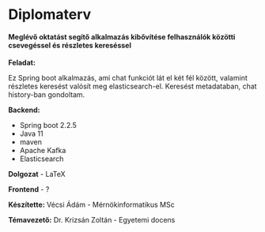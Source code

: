 # Diplomaterv
#### Meglévő oktatást segítő alkalmazás kibővítése felhasználók közötti csevegéssel és részletes kereséssel

**Feladat:**

Ez Spring boot alkalmazás, ami chat funkciót lát el két fél között, valamint részletes keresést valósít meg elasticsearch-el. Keresést metadataban, chat history-ban gondoltam.

**Backend:**
  - Spring boot 2.2.5
  - Java 11
  - maven
  - Apache Kafka
  - Elasticsearch

**Dolgozat** - LaTeX

**Frontend** - ?

**Készítette:** Vécsi Ádám - Mérnökinformatikus MSc

**Témavezető:** Dr. Krizsán Zoltán - Egyetemi docens

